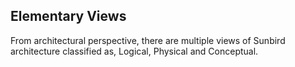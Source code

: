 ## Elementary Views 

From architectural perspective,  there are multiple views of Sunbird architecture  classified as, Logical, Physical  and Conceptual.
